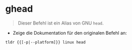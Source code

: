 # ghead

> Dieser Befehl ist ein Alias von GNU `head`.

- Zeige die Dokumentation für den originalen Befehl an:

`tldr {{[-p|--platform]}} linux head`
